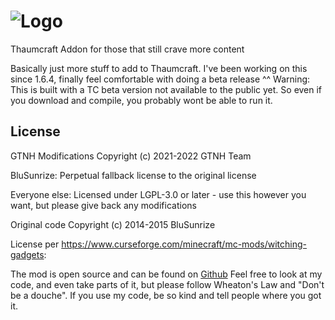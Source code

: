 ![Logo](https://raw.githubusercontent.com/BluSunrize/WitchingGadgets/master/src/main/resources/assets/witchinggadgets/logo.png)
==============

Thaumcraft Addon for those that still crave more content 

Basically just more stuff to add to Thaumcraft. I've been working on this since 1.6.4, finally feel comfortable with doing a beta release ^^
Warning: This is built with a TC beta version not available to the public yet. So even if you download and compile, you probably wont be able to run it.

## License

GTNH Modifications Copyright (c) 2021-2022 GTNH Team

BluSunrize: Perpetual fallback license to the original license

Everyone else: Licensed under LGPL-3.0 or later - use this however you want, but please give back any modifications

Original code Copyright (c) 2014-2015 BluSunrize

License per https://www.curseforge.com/minecraft/mc-mods/witching-gadgets:

The mod is open source and can be found on [Github](https://github.com/BluSunrize/WitchingGadgets/)
Feel free to look at my code, and even take parts of it, but please follow Wheaton's Law and "Don't be a douche". If you use my code, be so kind and tell people where you got it.